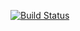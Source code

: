 [![Build Status](https://travis-ci.org/Vixtir/flashcards.svg?branch=seventh-task)](https://travis-ci.org/Vixtir/flashcards)
